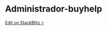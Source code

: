 # Administrador-buyhelp

[Edit on StackBlitz ⚡️](https://stackblitz.com/edit/administrador-buyhelp)
